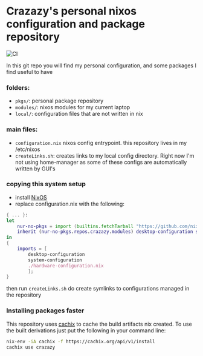 # Crazazy's personal nixos configuration and package repository

![CI](https://github.com/crazazy/nixos-config/workflows/CI/badge.svg)

In this git repo you will find my personal configuration, and some packages I find useful to have
 
### folders:

- `pkgs/`: personal package repository
- `modules/`: nixos modules for my current laptop
- `local/`: configuration files that are not written in nix

### main files:

- `configuration.nix` nixos config entrypoint. this repository lives in my /etc/nixos
- `createLinks.sh`: creates links to my local config directory. Right now I'm not using home-manager     as some of these configs are automatically written by GUI's

### copying this system setup

- install [NixOS](https://nixos.org/nixos/manual/)
- replace configuration.nix with the following:
```nix
{ ... }:
let 
    nur-no-pkgs = import (builtins.fetchTarball "https://github.com/nix-community/NUR/archive/master.tar.gz") {};
    inherit (nur-no-pkgs.repos.crazazy.modules) desktop-configuration system-configuration;
in
{
    imports = [
        desktop-configuration
        system-configuration
        ./hardware-configuration.nix
        ];
}
```

then run `createLinks.sh` do create symlinks to configurations managed in the repository

### Installing packages faster

This repository uses [cachix](https://cachix.org) to cache the build artifacts nix created. To use the built derivations just put the following in your command line:
```sh
nix-env -iA cachix -f https://cachix.org/api/v1/install
cachix use crazazy
```


